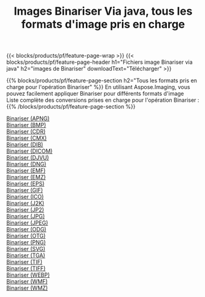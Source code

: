 ﻿---
title: Images Binariser Via java, tous les formats d'image pris en charge 
weight: 3920
url: /fr/java/binarize 
lang: fr
langdirlevel: 2
locales: zh-hans,ja,it,ru,de,es,fr,nl,id,lt,pl,pt,vi,tr,ko,zh-hant,ar,hi,th,sv,cs,uk,he
description: En utilisant Aspose.Imaging, vous pouvez facilement Binariser images Via java
---

{{< blocks/products/pf/feature-page-wrap >}}
{{< blocks/products/pf/feature-page-header h1="Fichiers image Binariser via java" h2="images de Binariser" downloadText="Télécharger" >}}


{{% blocks/products/pf/feature-page-section  h2="Tous les formats pris en charge pour l'opération Binariser" %}}
En utilisant Aspose.Imaging, vous pouvez facilement appliquer Binariser pour différents formats d'image
<br/>
Liste complète des conversions prises en charge pour l'opération Binariser :
{{% /blocks/products/pf/feature-page-section %}}
<div class="container-fluid productfamilypage bg-gray">
    <div class="convertypes bg-gray agp-content section">
        <div class="container">
		<div class="row other-converters">
		    <div class='col-md-2 other-converter remove-lp remove-rp'><a href="/imaging/fr/java/binarize/apng" >Binariser (APNG)</a></div><div class='col-md-2 other-converter remove-lp remove-rp'><a href="/imaging/fr/java/binarize/bmp" >Binariser (BMP)</a></div><div class='col-md-2 other-converter remove-lp remove-rp'><a href="/imaging/fr/java/binarize/cdr" >Binariser (CDR)</a></div><div class='col-md-2 other-converter remove-lp remove-rp'><a href="/imaging/fr/java/binarize/cmx" >Binariser (CMX)</a></div><div class='col-md-2 other-converter remove-lp remove-rp'><a href="/imaging/fr/java/binarize/dib" >Binariser (DIB)</a></div><div class='col-md-2 other-converter remove-lp remove-rp'><a href="/imaging/fr/java/binarize/dicom" >Binariser (DICOM)</a></div><div class='col-md-2 other-converter remove-lp remove-rp'><a href="/imaging/fr/java/binarize/djvu" >Binariser (DJVU)</a></div><div class='col-md-2 other-converter remove-lp remove-rp'><a href="/imaging/fr/java/binarize/dng" >Binariser (DNG)</a></div><div class='col-md-2 other-converter remove-lp remove-rp'><a href="/imaging/fr/java/binarize/emf" >Binariser (EMF)</a></div><div class='col-md-2 other-converter remove-lp remove-rp'><a href="/imaging/fr/java/binarize/emz" >Binariser (EMZ)</a></div><div class='col-md-2 other-converter remove-lp remove-rp'><a href="/imaging/fr/java/binarize/eps" >Binariser (EPS)</a></div><div class='col-md-2 other-converter remove-lp remove-rp'><a href="/imaging/fr/java/binarize/gif" >Binariser (GIF)</a></div><div class='col-md-2 other-converter remove-lp remove-rp'><a href="/imaging/fr/java/binarize/ico" >Binariser (ICO)</a></div><div class='col-md-2 other-converter remove-lp remove-rp'><a href="/imaging/fr/java/binarize/j2k" >Binariser (J2K)</a></div><div class='col-md-2 other-converter remove-lp remove-rp'><a href="/imaging/fr/java/binarize/jp2" >Binariser (JP2)</a></div><div class='col-md-2 other-converter remove-lp remove-rp'><a href="/imaging/fr/java/binarize/jpg" >Binariser (JPG)</a></div><div class='col-md-2 other-converter remove-lp remove-rp'><a href="/imaging/fr/java/binarize/jpeg" >Binariser (JPEG)</a></div><div class='col-md-2 other-converter remove-lp remove-rp'><a href="/imaging/fr/java/binarize/odg" >Binariser (ODG)</a></div><div class='col-md-2 other-converter remove-lp remove-rp'><a href="/imaging/fr/java/binarize/otg" >Binariser (OTG)</a></div><div class='col-md-2 other-converter remove-lp remove-rp'><a href="/imaging/fr/java/binarize/png" >Binariser (PNG)</a></div><div class='col-md-2 other-converter remove-lp remove-rp'><a href="/imaging/fr/java/binarize/svg" >Binariser (SVG)</a></div><div class='col-md-2 other-converter remove-lp remove-rp'><a href="/imaging/fr/java/binarize/tga" >Binariser (TGA)</a></div><div class='col-md-2 other-converter remove-lp remove-rp'><a href="/imaging/fr/java/binarize/tif" >Binariser (TIF)</a></div><div class='col-md-2 other-converter remove-lp remove-rp'><a href="/imaging/fr/java/binarize/tiff" >Binariser (TIFF)</a></div><div class='col-md-2 other-converter remove-lp remove-rp'><a href="/imaging/fr/java/binarize/webp" >Binariser (WEBP)</a></div><div class='col-md-2 other-converter remove-lp remove-rp'><a href="/imaging/fr/java/binarize/wmf" >Binariser (WMF)</a></div><div class='col-md-2 other-converter remove-lp remove-rp'><a href="/imaging/fr/java/binarize/wmz" >Binariser (WMZ)</a></div>
                </div>
        </div>
    </div>
</div>
<br/>
